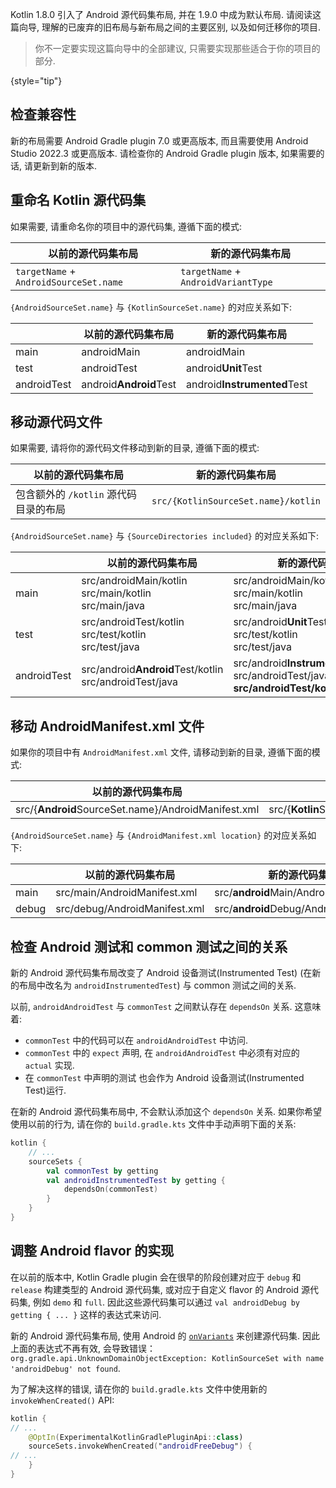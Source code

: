 [//]: # (title: Android 源代码集布局)

Kotlin 1.8.0 引入了 Android 源代码集布局, 并在 1.9.0 中成为默认布局.
请阅读这篇向导, 理解的已废弃的旧布局与新布局之间的主要区别, 以及如何迁移你的项目.

> 你不一定要实现这篇向导中的全部建议, 只需要实现那些适合于你的项目的部分.
>
{style="tip"}

## 检查兼容性

新的布局需要 Android Gradle plugin 7.0 或更高版本, 而且需要使用 Android Studio 2022.3 或更高版本.
请检查你的 Android Gradle plugin 版本, 如果需要的话, 请更新到新的版本.

## 重命名 Kotlin 源代码集

如果需要, 请重命名你的项目中的源代码集, 遵循下面的模式:

| 以前的源代码集布局                             | 新的源代码集布局          |
|----------------------------------------|-------------------------------------|
| `targetName` + `AndroidSourceSet.name` | `targetName` + `AndroidVariantType` |

`{AndroidSourceSet.name}` 与 `{KotlinSourceSet.name}` 的对应关系如下:

|             | 以前的源代码集布局 | 新的源代码集布局          |
|-------------|----------------------------|--------------------------------|
| main        | androidMain                | androidMain                    |
| test        | androidTest                | android<b>Unit</b>Test         |
| androidTest | android<b>Android</b>Test  | android<b>Instrumented</b>Test |

## 移动源代码文件

如果需要, 请将你的源代码文件移动到新的目录, 遵循下面的模式:

| 以前的源代码集布局                           | 新的源代码集布局               |
|-------------------------------------|-------------------------------------|
| 包含额外的 `/kotlin` 源代码目录的布局 | `src/{KotlinSourceSet.name}/kotlin` |

`{AndroidSourceSet.name}` 与 `{SourceDirectories included}` 的对应关系如下:

|             | 以前的源代码集布局                                    | 新的源代码集布局                                                                             |
|-------------|---------------------------------------------------------------|---------------------------------------------------------------------------------------------------|
| main        | src/androidMain/kotlin<br/>src/main/kotlin<br/>src/main/java  | src/androidMain/kotlin<br/>src/main/kotlin<br/>src/main/java                                      |
| test        | src/androidTest/kotlin<br/>src/test/kotlin<br/>src/test/java  | src/android<b>Unit</b>Test/kotlin<br/>src/test/kotlin<br/>src/test/java                           |
| androidTest | src/android<b>Android</b>Test/kotlin<br/>src/androidTest/java | src/android<b>Instrumented</b>Test/kotlin<br/>src/androidTest/java, <b>src/androidTest/kotlin</b> |

## 移动 AndroidManifest.xml 文件

如果你的项目中有 `AndroidManifest.xml` 文件, 请移动到新的目录, 遵循下面的模式:

| 以前的源代码集布局                             | 新的源代码集布局                                 |
|--------------------------------------------------------|-------------------------------------------------------|
| src/{<b>Android</b>SourceSet.name}/AndroidManifest.xml | src/{<b>Kotlin</b>SourceSet.name}/AndroidManifest.xml |

`{AndroidSourceSet.name}` 与 `{AndroidManifest.xml location}` 的对应关系如下:

|       | 以前的源代码集布局    | 新的源代码集布局                       |
|-------|-------------------------------|---------------------------------------------|
| main  | src/main/AndroidManifest.xml  | src/<b>android</b>Main/AndroidManifest.xml  |
| debug | src/debug/AndroidManifest.xml | src/<b>android</b>Debug/AndroidManifest.xml |

## 检查 Android 测试和 common 测试之间的关系

新的 Android 源代码集布局改变了 Android 设备测试(Instrumented Test) (在新的布局中改名为 `androidInstrumentedTest`)
与 common 测试之间的关系.

以前, `androidAndroidTest` 与 `commonTest` 之间默认存在 `dependsOn` 关系.
这意味着:

* `commonTest` 中的代码可以在 `androidAndroidTest` 中访问.
* `commonTest` 中的 `expect` 声明, 在 `androidAndroidTest` 中必须有对应的 `actual` 实现.
* 在 `commonTest` 中声明的测试 也会作为 Android 设备测试(Instrumented Test)运行.

在新的 Android 源代码集布局中, 不会默认添加这个 `dependsOn` 关系.
如果你希望使用以前的行为, 请在你的 `build.gradle.kts` 文件中手动声明下面的关系:

```kotlin
kotlin {
    // ...
    sourceSets {
        val commonTest by getting
        val androidInstrumentedTest by getting {
            dependsOn(commonTest)
        }
    }
}
```

## 调整 Android flavor 的实现

在以前的版本中, Kotlin Gradle plugin 会在很早的阶段创建对应于 `debug` 和 `release` 构建类型的 Android 源代码集,
或对应于自定义 flavor 的 Android 源代码集, 例如 `demo` 和 `full`.
因此这些源代码集可以通过 `val androidDebug by getting { ... }` 这样的表达式来访问.

新的 Android 源代码集布局, 使用 Android 的 [`onVariants`](https://developer.android.com/reference/tools/gradle-api/8.0/com/android/build/api/variant/AndroidComponentsExtension#onVariants(com.android.build.api.variant.VariantSelector,kotlin.Function1))
来创建源代码集.
因此上面的表达式不再有效, 会导致错误：
`org.gradle.api.UnknownDomainObjectException: KotlinSourceSet with name 'androidDebug' not found`.

为了解决这样的错误, 请在你的 `build.gradle.kts` 文件中使用新的 `invokeWhenCreated()` API:

```kotlin
kotlin {
// ...
    @OptIn(ExperimentalKotlinGradlePluginApi::class)
    sourceSets.invokeWhenCreated("androidFreeDebug") {
// ...
    }
}
```
